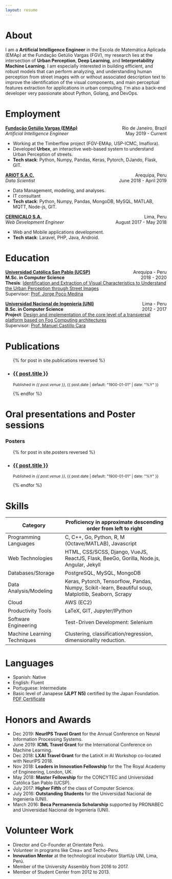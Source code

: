 ```yaml
---
layout: resume
---
```


About
======

I am a __Artificial Intelligence Engineer__ in the Escola de Matemática Aplicada (EMAp) at the Fundação Getúlio Vargas (FGV), my research lies at the intersection of **Urban Perception**, **Deep Learning**, and **Interpretability Machine Learning**. I am especially interested in building efficient, and robust models that can perform analyzing, and understanding human perception from street images with or without associated description text to improve the identification of the visual components, and main perceptual features extraction for applications in urban computing. I'm also a back-end developer very passionate about Python, Golang, and DevOps.

Employment
======
**[Fundação Getúlio Vargas (EMAp)](https://emap.fgv.br/)** <span style="float:right">Rio de Janeiro, Brazil</span>  
*Artificial Intelligence Engineer* <span style="float:right">May 2019 - Current</span>

* Working at the Timberflow project (FGV-EMAp, USP-ICMC, Imaflora).
* Developed **Urbex**, an interactive web-based system to understand Urban Perception of streets. 
* **Tech stack**: Python, Numpy, Pandas, Keras, Pytorch, DJando, Flask, GIT.

**[ARIOT S.A.C.](https://ariot.pe/)** <span style="float:right">Arequipa, Peru</span>  
*Data Scientist* <span style="float:right">June 2018 - April 2019</span>

* Data Management, modeling, and analyses.
* IT consultant
* **Tech stack**: Python, Numpy, Pandas, MongoDB, MySQL, MATLAB, MQTT, Node-js, GIT.

**[CERNICALO S.A.](https://www.cernicalo.net/)** <span style="float:right">Lima, Peru</span>  
*Web Development Engineer* <span style="float:right">August 2017 - May 2018</span>

* Web and Mobile applications development.  
* **Tech stack**: Laravel, PHP, Java, Android.

Education
======

**[Universidad Católica San Pablo (UCSP)](https://ucsp.edu.pe/)** <span style="float:right">Arequipa - Peru</span>  
**M.Sc. in Computer Science** <span style="float:right">2018 - 2020</span>  
**Thesis**: [Identification and Extraction of Visual Characteristics to Understand the Urban Perception through Street Images]()  
Supervisor: [Prof. Jorge Poco Medina](https://scholar.google.com.br/citations?user=S_88vX4AAAAJ)

**[Universidad Nacional de Ingeniería (UNI)](https://www.uni.edu.pe/)** <span style="float:right">Lima - Peru</span>  
**B.Sc. in Computer Science** <span style="float:right">2012 - 2017</span>  
**Project**: [Design and implementation of the core level of a transversal platform based on Fog Computing architectures](/files/thesis/Bachelor_UNI/Thesis.pdf)  
Supervisor: [Prof. Manuel Castillo Cara](https://scholar.google.com.br/citations?user=r0JytwIAAAAJ)

Publications
======
  <ul>{% for post in site.publications reversed %}
    <li>
      <h3 class="archive__item-title" itemprop="headline"> <a href="{{ post.event }}" rel="permalink">{{ post.title }}</a></h3>
      <p style="font-size:12px">Published in <i>{{ post.venue }}</i>, {{ post.date | default: "1900-01-01" | date: "%Y" }} </p>
    </li>
  {% endfor %}</ul>

Oral presentations and Poster sessions
======
### Posters  
  <ul>{% for post in site.posters reversed %}
    <li>
      <h3 class="archive__item-title" itemprop="headline"> <a href="{{ post.event }}" rel="permalink">{{ post.title }}</a></h3>
      <p style="font-size:12px">Published in <i>{{ post.venue }}</i>, {{ post.date | default: "1900-01-01" | date: "%Y" }} </p>
    </li>
  {% endfor %}</ul>

Skills
======

Category                    | Proficiency in approximate descending order from left to right
--------------------------- | --------------------------------------------------------------
Programming Languages       | C, C++, Go, Python, R, M (Octave/MATLAB), Javascript
Web Technologies            | HTML, CSS/SCSS, Django, VueJS, ReactJS, Flask, BeeGo, Gorilla, Node.js, Angular, Jekyll 
Databases/Storage           | PostgreSQL, MySQL, MongoDB
Data Analysis/Modeling      | Keras, Pytorch, Tensorflow, Pandas, Numpy, Scikit-learn, Beautiful soup, Matplotlib, Seaborn, Scrapy
Cloud                       | AWS (EC2)
Productivity Tools          | LaTeX, GIT, Jupyter/IPython
Software Engineering        | Test-Driven Development: Selenium
Machine Learning Techniques | Clustering, classification/regression, dimensionality reduction.

Languages
======
  * Spanish: Native
  * English: Fluent
  * Portuguese: Intermediate
  * Basic level of Janapese **(JLPT N5)** certified by the Japan Foundation. [PDF Certificate](/files/certificates/JaponesBasico.pdf)

Honors and Awards
======
* Dec 2019: __NeurIPS Travel Grant__ for the Annual Conference on Neural Information Processing Systems.
* June 2019: __ICML Travel Grant__ for the International Conference on Machine Learning.
* Dec 2018: __LXAI Travel Grant__ for the LatinX in AI Workshop  co-located with NeurIPS 2018.
* Nov 2018: __Leaders in Innovation Fellowship__ for the The Royal Academy of Engineering, London, UK.
* May 2018: __Master Fellowship__ for the CONCYTEC and Universidad Católica San Pablo (UCSP).
* July 2017: __Higher Fifth__ of the class of Computer Science. 
* July 2016: __Outstanding Students__ for the Universidad Nacional de Ingeniería (UNI).
* March 2016: __Beca Permanencia Scholarship__ supported by PRONABEC and Universidad Nacional de Ingeniería (UNI).

Volunteer Work
======
* Director and Co-Founder at Orientate Perú.
* Volunteer in programs like Crea+ and Techo-Peru.
* __Innovation Mentor__ at the technological incubator StartUp UNI, Lima, Perú.
* Member of the University Assembly from 2016 to 2017.
* Member of Student Center from 2012 to 2013.